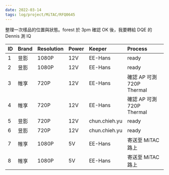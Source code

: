 ```yaml
---
date: 2022-03-14
tags: log/project/MiTAC/RFQ0645 
---
```


整理一次樣品的位置與狀態。forest 於 3pm 確認 OK 後，我要轉給 DQE 的 Dennis 測 IQ

| ID | Brand | Resolution | Power | Keeper        | Process               |
|:---|:------|:-----------|:------|:--------------|:----------------------|
|  1 | 昱影    |      1080P |   12V | EE-Hans       | ready                 |
|  2 | 昱影    |      1080P |   12V | EE-Hans       | ready                 |
|  3 | 帷享    |       720P |   12V | EE-Hans       | 確認 AP 可測 720P Thermal |
|  4 | 帷享    |       720P |   12V | EE-Hans       | 確認 AP 可測 720P Thermal |
|  5 | 昱影    |       720P |   12V | chun.chieh.yu | ready                 |
|  6 | 昱影    |       720P |   12V | chun.chieh.yu | ready                 |
|  7 | 帷享    |      1080P |    5V | EE-Hans       | 寄送至 MiTAC 路上          |
|  8 | 帷享    |      1080P |    5V | EE-Hans       | 寄送至 MiTAC 路上          |
